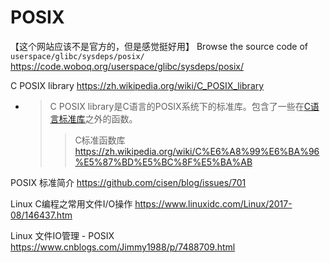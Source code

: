 
# POSIX

【这个网站应该不是官方的，但是感觉挺好用】 Browse the source code of `userspace/glibc/sysdeps/posix/` https://code.woboq.org/userspace/glibc/sysdeps/posix/

C POSIX library https://zh.wikipedia.org/wiki/C_POSIX_library
- > C POSIX library是C语言的POSIX系统下的标准库。包含了一些在[C语言标准库](https://zh.wikipedia.org/wiki/C%E6%A8%99%E6%BA%96%E5%87%BD%E5%BC%8F%E5%BA%AB)之外的函数。
  >> C标准函数库 https://zh.wikipedia.org/wiki/C%E6%A8%99%E6%BA%96%E5%87%BD%E5%BC%8F%E5%BA%AB

POSIX 标准简介 https://github.com/cisen/blog/issues/701

Linux C编程之常用文件I/O操作 https://www.linuxidc.com/Linux/2017-08/146437.htm

Linux 文件IO管理 - POSIX https://www.cnblogs.com/Jimmy1988/p/7488709.html
